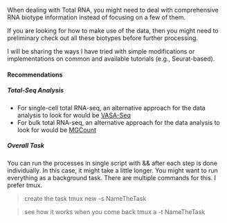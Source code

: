 When dealing with Total RNA, you might need to deal with comprehensive RNA biotype information instead of focusing on a few of them.

If you are looking for how to make use of the data, then you might need to preliminary check out all these biotypes before further processing. 

I will be sharing the ways I have tried with simple modifications or implementations on common and available tutorials (e.g., Seurat-based).

#### Recommendations

##### Total-Seq Analysis
* For single-cell total RNA-seq, an alternative approach for the data analysis to look for would be [VASA-Seq](https://github.com/hemberg-lab/VASAseq_2022)
* For bulk total RNA-seq, an alternative approach for the data analysis to look for would be [MGCount](https://github.com/hitaandrea/MGcount/tree/main)

##### Overall Task
You can run the processes in single script with && after each step is done individually. In this case, it might take a little longer. You might want to run everything as a background task. There are multiple commands for this. I prefer tmux.

> create the task
tmux new -s NameTheTask

> see how it works when you come back
tmux a -t NameTheTask

